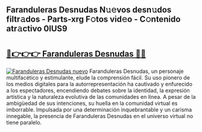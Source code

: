 ## Faranduleras Desnudas N𝚞𝚎vos desn𝚞dos filtr𝚊dos - Parts-xrg F𝚘tos vid𝚎o - C𝚘ntenido atr𝚊ctivo 0lUS9

# <h2><a href="http://mb4dcen.tromn.icu/?c=Faranduleras+Desnudas">🔗👉👉👉 Faranduleras Desnudas 🔗🔗</a></h2>

[![Faranduleras Desnudas nuevo](https://i.imgur.com/pEAQMta.gif)](http://mb4dcen.tromn.icu/?c=Faranduleras+Desnudas)
Faranduleras Desnudas, un personaje multifacético y estimulante, elude la comprensión fácil. Su uso pionero de los medios digitales para la autorrepresentación ha cautivado y enfurecido a los espectadores, encendiendo debates sobre la identidad, la expresión artística y la naturaleza evolutiva de las comunidades en línea. A pesar de la ambigüedad de sus intenciones, su huella en la comunidad virtual es imborrable. Impulsada por una determinación inquebrantable y un carisma innegable, la presencia de Faranduleras Desnudas en el universo virtual no tiene paralelo.
